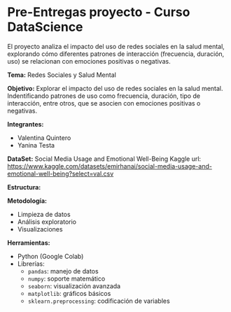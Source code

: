 # Pre-Entregas proyecto - Curso DataScience

El proyecto analiza el impacto del uso de redes sociales en la salud mental, explorando cómo diferentes patrones de interacción (frecuencia, duración, uso) se relacionan con emociones positivas o negativas.

**Tema:**
Redes Sociales y Salud Mental

**Objetivo:**
Explorar el impacto del uso de redes sociales en la salud mental. Indentificando patrones de uso como frecuencia, duración, tipo de interacción, entre otros, que se asocien con emociones positivas o negativas.

**Integrantes:**
* Valentina Quintero
* Yanina Testa

**DataSet:**
Social Media Usage and Emotional Well-Being
Kaggle
url: https://www.kaggle.com/datasets/emirhanai/social-media-usage-and-emotional-well-being?select=val.csv

**Estructura:**

**Metodología:**
* Limpieza de datos
* Análisis exploratorio
* Visualizaciones

**Herramientas:**
* Python (Google Colab)
* Librerías:
  - `pandas`: manejo de datos
  - `numpy`: soporte matemático
  - `seaborn`: visualización avanzada
  - `matplotlib`: gráficos básicos
  - `sklearn.preprocessing`: codificación de variables
